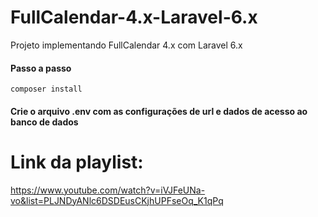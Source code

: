 # FullCalendar-4.x-Laravel-6.x
Projeto implementando FullCalendar 4.x com Laravel 6.x

#### Passo a passo
```composer install```
#### Crie o arquivo .env com as configurações de url e dados de acesso ao banco de dados


# Link da playlist:
https://www.youtube.com/watch?v=iVJFeUNa-vo&list=PLJNDyANlc6DSDEusCKjhUPFseOq_K1qPq

